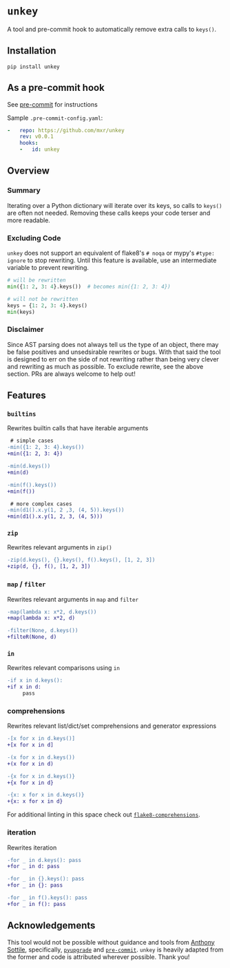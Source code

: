 # `unkey`

A tool and pre-commit hook to automatically remove extra calls to `keys()`.

## Installation

`pip install unkey`

## As a pre-commit hook

See [pre-commit][pre-commit] for instructions

Sample `.pre-commit-config.yaml`:

```yaml
-   repo: https://github.com/mxr/unkey
    rev: v0.0.1
    hooks:
    -   id: unkey
```

## Overview

### Summary

Iterating over a Python dictionary will iterate over its keys, so calls to
`keys()` are often not needed. Removing these calls keeps your code terser and
more readable.

### Excluding Code

`unkey` does not support an equivalent of flake8's `# noqa` or mypy's  `#type:
ignore` to stop rewriting. Until this feature is available, use  an intermediate
variable to prevent rewriting.

```python
# will be rewritten
min({1: 2, 3: 4}.keys())  # becomes min({1: 2, 3: 4})

# will not be rewritten
keys = {1: 2, 3: 4}.keys()
min(keys)
```

### Disclaimer

Since AST parsing does not always tell us the type of an object, there may be
false positives and  unsedsirable rewrites or bugs. With that said the tool is
designed to err on the side of not rewriting rather  than being very clever and
rewriting as much as possible. To exclude rewrite, see the above section. PRs
are always welcome to help out!

## Features

### `builtins`

Rewrites builtin calls that have iterable arguments

```diff
 # simple cases
-min({1: 2, 3: 4}.keys())
+min({1: 2, 3: 4})

-min(d.keys())
+min(d)

-min(f().keys())
+min(f())

 # more complex cases
-min(d1().x.y(1, 2 ,3, (4, 5)).keys())
+min(d1().x.y(1, 2, 3, (4, 5)))
```

### `zip`

Rewrites relevant arguments in `zip()`

```diff
-zip(d.keys(), {}.keys(), f().keys(), [1, 2, 3])
+zip(d, {}, f(), [1, 2, 3])
```

### `map` / `filter`

Rewrites relevant arguments in `map` and `filter`

```diff
-map(lambda x: x*2, d.keys())
+map(lambda x: x*2, d)

-filter(None, d.keys())
+filteR(None, d)
```

### `in`

Rewrites relevant comparisons using `in`

```diff
-if x in d.keys():
+if x in d:
     pass
```

### comprehensions

Rewrites relevant list/dict/set comprehensions and generator expressions

```diff
-[x for x in d.keys()]
+[x for x in d]

-(x for x in d.keys())
+(x for x in d)

-{x for x in d.keys()}
+{x for x in d}

-{x: x for x in d.keys()}
+{x: x for x in d}
```

For additional linting in this space check out [`flake8-comprehensions`][flake8-comprehensions].

### iteration

Rewrites iteration

```diff
-for _ in d.keys(): pass
+for _ in d: pass

-for _ in {}.keys(): pass
+for _ in {}: pass

-for _ in f().keys(): pass
+for _ in f(): pass
```

## Acknowledgements

This tool would not be possible without guidance and tools from [Anthony
Sottile][asottile], specifically, [`pyupgrade`][pyupgrade] and
[`pre-commit`][pre-commit]. `unkey` is heavily adapted from the former and code
is attributed wherever possible. Thank you!

[asottile]: https://github.com/asottile
[flake8-comprehensions]: https://pypi.org/project/flake8-comprehensions/
[pre-commit]: https://pre-commit.com
[pyupgrade]: https://pypi.org/project/pyupgrade/
